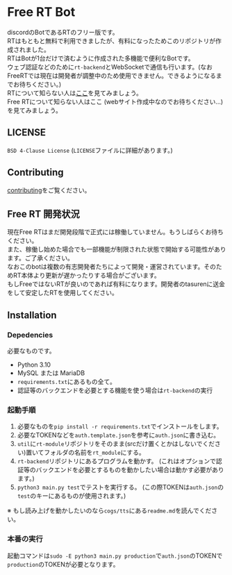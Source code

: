 <!--[![Discord Bots](https://top.gg/api/widget/status/716496407212589087.svg)](https://top.gg/bot/716496407212589087) [![Discord Bots](https://top.gg/api/widget/servers/716496407212589087.svg)](https://top.gg/bot/716496407212589087) ![Discord](https://img.shields.io/discord/718641964672876614?label=suppoFree-rt&logo=discord)-->

# Free RT Bot
discordのBotであるRTのフリー版です。  
RTはもともと無料で利用できましたが、有料になったためこのリポジトリが作成されました。  
RTはBotが1台だけで済むように作成された多機能で便利なBotです。  
ウェブ認証などのために`rt-backend`とWebSocketで通信も行います。(なおFreeRTでは現在は開発者が調整中のため使用できません。できるようになるまでお待ちください。)  
RTについて知らない人は[ここ](https://rt-bot.com/)を見てみましょう。  
Free RTについて知らない人はここ (webサイト作成中なのでお待ちください...)を見てみましょう。

## LICENSE
`BSD 4-Clause License` (`LICENSE`ファイルに詳細があります。)

## Contributing
[contributing](https://github.com/Free-RT/rt-bot/blob/main/contributing)をご覧ください。

## Free RT 開発状況
現在Free RTはまだ開発段階で正式には稼働していません。もうしばらくお待ちください。  
また、稼働し始めた場合でも一部機能が制限された状態で開始する可能性があります。ご了承ください。  
なおこのbotは複数の有志開発者たちによって開発・運営されています。そのためRT本体より更新が遅かったりする場合がございます。  
もしFreeではないRTが良いのであれば有料になります。開発者のtasurenに送金をして安定したRTを使用してください。

## Installation
### Depedencies
必要なものです。

* Python 3.10
* MySQL または MariaDB
* `requirements.txt`にあるもの全て。
* 認証等のバックエンドを必要とする機能を使う場合は`rt-backend`の実行
### 起動手順
1. 必要なものを`pip install -r requirements.txt`でインストールをします。
2. 必要なTOKENなどを`auth.template.json`を参考に`auth.json`に書き込む。
3. `util`に`rt-module`リポジトリをそのまま(srcだけ置くとかはしないでください)置いてフォルダの名前を`rt_module`にする。
4. `rt-backend`リポジトリにあるプログラムを動かす。
   (これはオプションで認証等のバックエンドを必要とするものを動かしたい場合は動かす必要があります。)
5. `python3 main.py test`でテストを実行する。
   (この際TOKENは`auth.json`の`test`のキーにあるものが使用されます。)

※ もし読み上げを動かしたいのなら`cogs/tts`にある`readme.md`を読んでください。
### 本番の実行
起動コマンドは`sudo -E python3 main.py production`で`auth.json`のTOKENで`production`のTOKENが必要となります。

